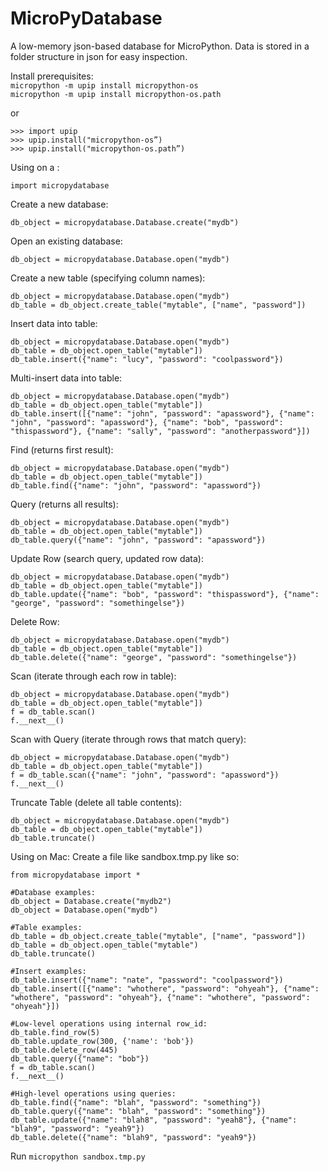 # MicroPyDatabase
A low-memory json-based database for MicroPython.
Data is stored in a folder structure in json for easy inspection.

Install prerequisites:  
`micropython -m upip install micropython-os`  
`micropython -m upip install micropython-os.path`  

or
```
>>> import upip
>>> upip.install("micropython-os”)
>>> upip.install("micropython-os.path”)
```

Using on a :

```
import micropydatabase
```
Create a new database:
```
db_object = micropydatabase.Database.create("mydb")
```
Open an existing database:
```
db_object = micropydatabase.Database.open("mydb")
```
Create a new table (specifying column names):
```
db_object = micropydatabase.Database.open("mydb")
db_table = db_object.create_table("mytable", ["name", "password"])
```
Insert data into table:
```
db_object = micropydatabase.Database.open("mydb")
db_table = db_object.open_table("mytable"])
db_table.insert({"name": "lucy", "password": "coolpassword"})
```
Multi-insert data into table:
```
db_object = micropydatabase.Database.open("mydb")
db_table = db_object.open_table("mytable"])
db_table.insert([{"name": "john", "password": "apassword"}, {"name": "john", "password": "apassword"}, {"name": "bob", "password": "thispassword"}, {"name": "sally", "password": "anotherpassword"}])
```
Find (returns first result):
```
db_object = micropydatabase.Database.open("mydb")
db_table = db_object.open_table("mytable"])
db_table.find({"name": "john", "password": "apassword"})
```
Query (returns all results):
```
db_object = micropydatabase.Database.open("mydb")
db_table = db_object.open_table("mytable"])
db_table.query({"name": "john", "password": "apassword"})
```
Update Row (search query, updated row data):
```
db_object = micropydatabase.Database.open("mydb")
db_table = db_object.open_table("mytable"])
db_table.update({"name": "bob", "password": "thispassword"}, {"name": "george", "password": "somethingelse"})
```
Delete Row:
```
db_object = micropydatabase.Database.open("mydb")
db_table = db_object.open_table("mytable"])
db_table.delete({"name": "george", "password": "somethingelse"})
```
Scan (iterate through each row in table):
```
db_object = micropydatabase.Database.open("mydb")
db_table = db_object.open_table("mytable"])
f = db_table.scan()
f.__next__()
```
Scan with Query (iterate through rows that match query):
```
db_object = micropydatabase.Database.open("mydb")
db_table = db_object.open_table("mytable"])
f = db_table.scan({"name": "john", "password": "apassword"})
f.__next__()
```
Truncate Table (delete all table contents):
```
db_object = micropydatabase.Database.open("mydb")
db_table = db_object.open_table("mytable"])
db_table.truncate()
```


Using on Mac:
Create a file like sandbox.tmp.py like so:

```
from micropydatabase import *

#Database examples:
db_object = Database.create("mydb2")
db_object = Database.open("mydb")

#Table examples:
db_table = db_object.create_table("mytable", ["name", "password"])
db_table = db_object.open_table("mytable")
db_table.truncate()

#Insert examples:
db_table.insert({"name": "nate", "password": "coolpassword"})
db_table.insert([{"name": "whothere", "password": "ohyeah"}, {"name": "whothere", "password": "ohyeah"}, {"name": "whothere", "password": "ohyeah"}])

#Low-level operations using internal row_id:
db_table.find_row(5)
db_table.update_row(300, {'name': 'bob'})
db_table.delete_row(445)
db_table.query({"name": "bob"})
f = db_table.scan()
f.__next__()

#High-level operations using queries:
db_table.find({"name": "blah", "password": "something"})
db_table.query({"name": "blah", "password": "something"})
db_table.update({"name": "blah8", "password": "yeah8"}, {"name": "blah9", "password": "yeah9"})
db_table.delete({"name": "blah9", "password": "yeah9"})
```
Run `micropython sandbox.tmp.py`
